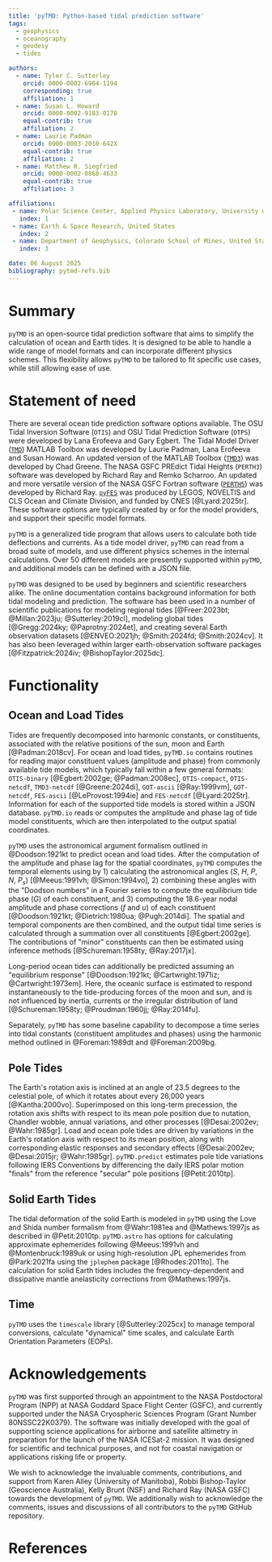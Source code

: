 ```yaml
---
title: 'pyTMD: Python-based tidal prediction software'
tags:
  - geophysics
  - oceanography
  - geodesy
  - tides

authors:
  - name: Tyler C. Sutterley
    orcid: 0000-0002-6964-1194
    corresponding: true
    affiliation: 1
  - name: Susan L. Howard
    orcid: 0000-0002-9183-0178
    equal-contrib: true
    affiliation: 2
  - name: Laurie Padman
    orcid: 0000-0003-2010-642X
    equal-contrib: true
    affiliation: 2
  - name: Matthew R. Siegfried
    orcid: 0000-0002-0868-4633
    equal-contrib: true
    affiliation: 3

affiliations:
 - name: Polar Science Center, Applied Physics Laboratory, University of Washington, United States
   index: 1
 - name: Earth & Space Research, United States
   index: 2
 - name: Department of Geophysics, Colorado School of Mines, United States
   index: 3

date: 06 August 2025
bibliography: pytmd-refs.bib
---
```


# Summary

`pyTMD` is an open-source tidal prediction software that aims to simplify the calculation of ocean and Earth tides. It is designed to be able to handle a wide range of model formats and can incorporate different physics schemes. This flexibility allows `pyTMD` to be tailored to fit specific use cases, while still allowing ease of use.

# Statement of need

There are several ocean tide prediction software options available. The OSU Tidal Inversion Software (`OTIS`) and OSU Tidal Prediction Software (`OTPS`) were developed by Lana Erofeeva and Gary Egbert. The Tidal Model Driver ([`TMD`](https://github.com/EarthAndSpaceResearch/TMD_Matlab_Toolbox_v2.5)) MATLAB Toolbox was developed by Laurie Padman, Lana Erofeeva and Susan Howard. An updated version of the MATLAB Toolbox ([`TMD3`](https://github.com/chadagreene/tide-model-driver)) was developed by Chad Greene. The NASA GSFC PREdict Tidal Heights (`PERTH3`) software was developed by Richard Ray and Remko Scharroo. An updated and more versatile version of the NASA GSFC Fortran software ([`PERTH5`](https://codeberg.org/rray/perth5)) was developed by Richard Ray. [`pyFES`](https://cnes.github.io/aviso-fes/) was produced by LEGOS, NOVELTIS and CLS Ocean and Climate Division, and funded by CNES [@Lyard:2025tr]. These software options are typically created by or for the model providers, and support their specific model formats.

`pyTMD` is a generalized tide program that allows users to calculate both tide deflections and currents. As a tide model driver, `pyTMD` can read from a broad suite of models, and use different physics schemes in the internal calculations. Over 50 different models are presently supported within `pyTMD`, and additional models can be defined with a JSON file. 

`pyTMD` was designed to be used by beginners and scientific researchers alike. The online documentation contains background information for both tidal modeling and prediction. The software has been used in a number of scientific publications for modeling regional tides [@Freer:2023bt; @Millan:2023ju; @Sutterley:2019cl], modeling global tides [@Gregg:2024ky; @Paprotny:2024et], and creating several Earth observation datasets [@ENVEO:2021jh; @Smith:2024fd; @Smith:2024cv]. It has also been leveraged within larger earth-observation software packages [@Fitzpatrick:2024iv; @BishopTaylor:2025dc]. 

# Functionality

## Ocean and Load Tides

Tides are frequently decomposed into harmonic constants, or constituents, associated with the relative positions of the sun, moon and Earth [@Padman:2018cv]. For ocean and load tides, `pyTMD.io` contains routines for reading major constituent values (amplitude and phase) from commonly available tide models, which typically fall within a few general formats: `OTIS-binary` [@Egbert:2002ge; @Padman:2008ec], `OTIS-compact`, `OTIS-netcdf`, `TMD3-netcdf` [@Greene:2024di], `GOT-ascii` [@Ray:1999vm], `GOT-netcdf`, `FES-ascii` [@LeProvost:1994ie] and `FES-netcdf` [@Lyard:2025tr]. Information for each of the supported tide models is stored within a JSON database. `pyTMD.io` reads or computes the amplitude and phase lag of tide model constituents, which are then interpolated to the output spatial coordinates. 

`pyTMD` uses the astronomical argument formalism outlined in @Doodson:1921kt to predict ocean and load tides. After the computation of the amplitude and phase lag for the spatial coordinates, `pyTMD` computes the temporal elements using by 1) calculating the astronomical angles ($S$, $H$, $P$, $N$, $P_s$) [@Meeus:1991vh; @Simon:1994vo], 2) combining these angles with the "Doodson numbers" in a Fourier series to compute the equilibrium tide phase ($G$) of each constituent, and 3) computing the 18.6-year nodal amplitude and phase corrections ($f$ and $u$) of each constituent [@Doodson:1921kt; @Dietrich:1980ua; @Pugh:2014di]. The spatial and temporal components are then combined, and the output tidal time series is calculated through a summation over all constituents [@Egbert:2002ge]. The contributions of "minor" constituents can then be estimated using inference methods [@Schureman:1958ty; @Ray:2017jx].

Long-period ocean tides can additionally be predicted assuming an "equilibrium response" [@Doodson:1921kt; @Cartwright:1971iz; @Cartwright:1973em]. Here, the oceanic surface is estimated to respond instantaneously to the tide-producing forces of the moon and sun, and is not influenced by inertia, currents or the irregular distribution of land [@Schureman:1958ty; @Proudman:1960jj; @Ray:2014fu]. 

Separately, `pyTMD` has some baseline capability to decompose a time series into tidal constants (constituent amplitudes and phases) using the harmonic method outlined in @Foreman:1989dt and @Foreman:2009bg.

## Pole Tides

The Earth's rotation axis is inclined at an angle of 23.5 degrees to the celestial pole, of which it rotates about every 26,000 years [@Kantha:2000vo]. Superimposed on this long-term precession, the rotation axis shifts with respect to its mean pole position due to nutation, Chandler wobble, annual variations, and other processes [@Desai:2002ev; @Wahr:1985gr]. Load and ocean pole tides are driven by variations in the Earth's rotation axis with respect to its mean position, along with corresponding elastic responses and secondary effects [@Desai:2002ev; @Desai:2015jr; @Wahr:1985gr]. `pyTMD.predict` estimates pole tide variations following IERS Conventions by differencing the daily IERS polar motion "finals" from the reference "secular" pole positions [@Petit:2010tp]. 

## Solid Earth Tides

The tidal deformation of the solid Earth is modeled in `pyTMD` using the Love and Shida number formalism from @Wahr:1981ea and @Mathews:1997js as described in @Petit:2010tp. `pyTMD.astro` has options for calculating approximate ephemerides following @Meeus:1991vh and @Montenbruck:1989uk or using high-resolution JPL ephemerides from @Park:2021fa using the `jplephem` package [@Rhodes:2011to]. The calculation for solid Earth tides includes the frequency-dependent and dissipative mantle anelasticity corrections from @Mathews:1997js. 

## Time

`pyTMD` uses the `timescale` library [@Sutterley:2025cx] to manage temporal conversions, calculate "dynamical" time scales, and calculate Earth Orientation Parameters (EOPs). 

# Acknowledgements

`pyTMD` was first supported through an appointment to the NASA Postdoctoral Program (NPP) at NASA Goddard Space Flight Center (GSFC), and currently supported under the NASA Cryospheric Sciences Program (Grant Number 80NSSC22K0379). The software was initially developed with the goal of supporting science applications for airborne and satellite altimetry in preparation for the launch of the NASA ICESat-2 mission. It was designed for scientific and technical purposes, and not for coastal navigation or applications risking life or property.

We wish to acknowledge the invaluable comments, contributions, and support from Karen Alley (University of Manitoba), Robbi Bishop-Taylor (Geoscience Australia), Kelly Brunt (NSF) and Richard Ray (NASA GSFC) towards the development of `pyTMD`. We additionally wish to acknowledge the comments, issues and discussions of all contributors to the `pyTMD` GitHub repository.

# References
